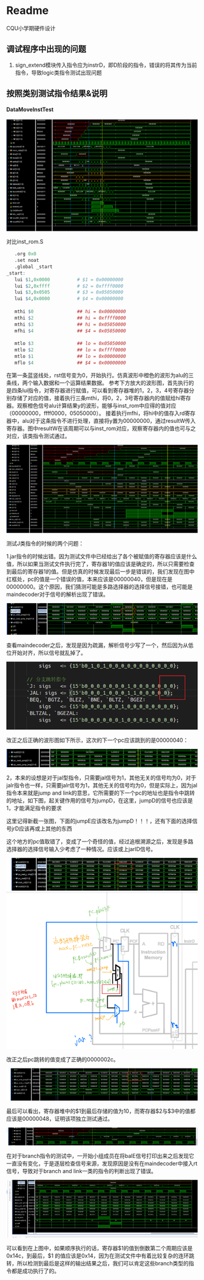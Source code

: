 # Readme

 CQU小学期硬件设计







## 调试程序中出现的问题

1. sign_extend模块传入指令应为instrD，即D阶段的指令，错误的将其传为当前指令，导致logic类指令测试出现问题





## 按照类别测试指令结果&说明



#### DataMoveInstTest

<img src="image_for_report/datamoveInst_TestResult.png" alt="img1" style="zoom: 100%;" />

对比inst_rom.S

```R
   .org 0x0
   .set noat
   .global _start
_start:
   lui $1,0x0000          # $1 = 0x00000000 
   lui $2,0xffff          # $2 = 0xffff0000
   lui $3,0x0505          # $3 = 0x05050000
   lui $4,0x0000          # $4 = 0x00000000 

   mthi $0                ## hi = 0x00000000
   mthi $2                ## hi = 0xffff0000
   mthi $3                ## hi = 0x05050000
   mfhi $4                ## $4 = 0x05050000

   mtlo $3                ## lo = 0x05050000
   mtlo $2                ## lo = 0xffff0000
   mtlo $1                ## lo = 0x00000000
   mflo $4                ## $4 = 0x00000000    
```

在第一条蓝竖线处，rst信号变为0，开始执行。仿真波形中橙色的波形为alu的三条线，两个输入数据和一个运算结果数据。
参考下方放大的波形图，首先执行的是四条lui指令，对寄存器进行赋值，可以看到寄存器堆的1，2，3，4号寄存器分别存储了对应的值，接着执行三条mthi，将0，2，3号寄存器内的值赋给hi寄存器。观察橙色信号alu计算结果y的波形，能够与inst_rom中应得的值对应（00000000，ffff0000，05050000）。
接着执行mfhi，将hi中的值存入rd寄存器中，alu对于这条指令不进行处理，直接将y置为00000000，通过resultW传入寄存器。图中resultW在该周期可以与inst_rom对应，观察寄存器内的值也可与之对应，该类指令测试通过。



<img src="image_for_report/datamoveInst_TestResult_zoomon.png" alt="img1" style="zoom: 100%;" />





测试J类指令的时候的两个问题：

1.jar指令的时候出错。因为测试文件中已经给出了各个被赋值的寄存器应该是什么值，所以如果当测试文件执行完了，寄存器1的值应该是确定的，所以只需要检查到最后的寄存器1的值。但是仿真的时候发现最后一步是错误的，我们发现在图中红框处，pc的值是一个错误的值，本来应该是00000040，但是现在是00000000。这个原因，我们猜测可能是多路选择器的选择信号接错，也可能是maindecoder对于信号的解析出现了错误。

<img src="image_for_report/first_wrong_in_jTest.png" alt="img1" style="zoom: 100%;" />

查看maindecoder之后，发现是因为疏漏，解析信号少写了一个，然后因为从低位开始对齐，所以信号就乱掉了。

<img src="image_for_report/reason_of_first_wrong_in_jTest.png" alt="img1" style="zoom: 100%;" />



改正之后正确的波形图如下所示，这次的下一个pc应该跳到的是00000040：

<img src="image_for_report/solved_first_wrong.png" alt="img1" style="zoom: 100%;" />



2，本来的设想是对于jal型指令，只需要jal信号为1，其他无关的信号均为0，对于jalr指令也一样，只需要jalr信号为1，其他无关的信号均为0，但是实际上，因为jal指令本来就是jump and link的意思，它所需要的下一个pc的地址也是指令中跳转的地址，如下图，起关键作用的信号为jumpD，在这里，jumpD的信号也应该是1，才能满足指令的要求

这里记得新截一张图，下面的jumpE应该改名为jumpD！！！，还有下面的选择信号jrD应该再或上其他的东西

这个地方的pc值取错了，变成了一个奇怪的值，经过追根溯源之后，发现是多路选择器的选择信号输入少考虑了一种情况。应该或上jarlD信号。

<img src="image_for_report/second_wrong1_in_jTest.png" alt="img1" style="zoom: 100%;" />



<img src="image_for_report/second_wrong_in_jTest.png" alt="img1" style="zoom: 100%;" />



改正之后pc跳转的值变成了正确的0000002c。

<img src="image_for_report/solved_second_wrong1_in_jTest.png" alt="img1" style="zoom: 100%;" />

最后可以看出，寄存器堆中的$1到最后存储的值为10，而寄存器\$2与\$3中的值都应该是00000048，证明该项独立测试通过。



<img src="image_for_report/solved_second_wrong_in_jTest.png" alt="img1" style="zoom: 100%;" />



在对于branch指令的测试中，一开始小组成员在将balE信号打印出来之后发现它一直没有变化，于是逐层检查信号来源，发现原因是没有在maindecoder中接入rt信号，导致对于branch and link一类的指令的判断出现了错误。

<img src="image_for_report/solved_branchTest.png" alt="img1" style="zoom: 100%;" />

可以看到在上图中，如果顺序执行的话，寄存器\$1的值到倒数第二个周期应该是0x14c，到最后，\$1 的值应该是0x14，因为在测试文件中有着比较复杂的连环跳转，所以检测到最后是这样的输出结果之后，我们可以肯定这些branch类型的指令都是成功执行了的。